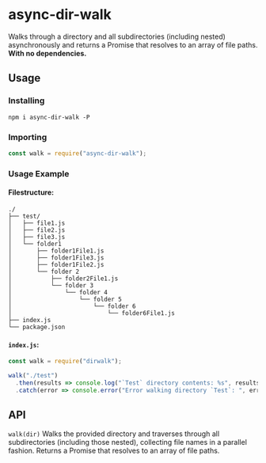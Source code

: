 # async-dir-walk
Walks through a directory and all subdirectories (including nested) asynchronously and returns a Promise that resolves to an array of file paths. **With no dependencies.**

## Usage

### Installing
`npm i async-dir-walk -P`

### Importing
```js
const walk = require("async-dir-walk");
```

### Usage Example

#### Filestructure:
```
./
├── test/
│   ├── file1.js
│   ├── file2.js
│   ├── file3.js
│   └── folder1
│       ├── folder1File1.js
│       ├── folder1File3.js
│       ├── folder1File2.js
│       └── folder 2
│           ├── folder2File1.js
│           └── folder 3
│               └── folder 4
│                   └── folder 5
│                       └── folder 6
│                           └── folder6File1.js
├── index.js
└── package.json
```

#### `index.js`:
```js
const walk = require("dirwalk");

walk("./test")
  .then(results => console.log("`Test` directory contents: %s", results.join(", "))
  .catch(error => console.error("Error walking directory `Test`: ", error);
```

## API
`walk(dir)`
Walks the provided directory and traverses through all subdirectories (including those nested), collecting file names in a parallel fashion. Returns a Promise that resolves to an array of file paths.
